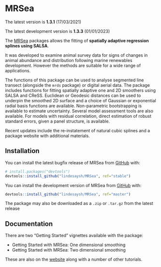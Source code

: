 
<!-- README.md is generated from README.Rmd. Please edit that file -->

# MRSea

The latest version is **1.3.1** (17/03/2021)

The latest development version is **1.3.3** (01/01/2023)

The [MRSea](https://lindesaysh.github.io/MRSea) packages allows the
fitting of **spatially adaptive regression splines using SALSA**.

It was developed to examine animal survey data for signs of changes in
animal abundance and distribution following marine renewables
development. However the methods are suitable for a wide range of
applications.

The functions of this package can be used to analyse segmented line
transect (alongside the `mrds` package) or digital aerial data. The
package includes functions for fitting spatially adaptive one and 2D
smoothers using SALSA and CReSS. Euclidean or Geodesic distances can be
used to underpin the smoothed 2D surface and a choice of Gaussian or
exponential radial basis functions are available. Non-parametric
bootstrapping is available to estimate uncertainty. Several model
assessment tools are also available. For models with residual
correlation, direct estimation of robust standard errors, given a panel
structure, is available.

Recent updates include the re-instatement of natural cubic splines and a
package website with additional materials.

## Installation

You can install the latest bugfix release of MRSea from
[GitHub](https://github.com/lindesaysh/MRSea) with:

``` r
# install.packages("devtools")
devtools::install_github("lindesaysh/MRSea", ref="stable")
```

You can install the development version of MRSea from
[GitHub](https://github.com/lindesaysh/MRSea) with:

``` r
devtools::install_github("lindesaysh/MRSea", ref="master")
```

The package may also be downloaded as a `.zip` or `.tar.gz` from the
latest release

## Documentation

There are two “Getting Started” vignettes available with the package:

- Getting Started with MRSea: One dimensional smoothing
- Getting Started with MRSea: Two dimensional smoothing

These are also on the
[website](https://lindesaysh.github.io/MRSea/articles) along with a
number of other tutorials.
